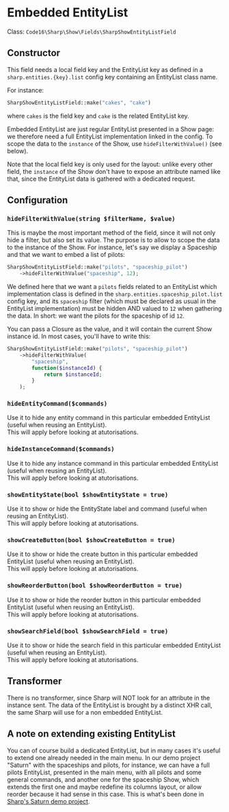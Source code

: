 # Embedded EntityList

Class: `Code16\Sharp\Show\Fields\SharpShowEntityListField`

## Constructor

This field needs a local field key and the EntityList key as defined in a `sharp.entities.{key}.list` config key containing an EntityList class name. 

For instance:

```php
SharpShowEntityListField::make("cakes", "cake")
```

where `cakes` is the field key and `cake` is the related EntityList key.

Embedded EntityList are just regular EntityList presented in a Show page: we therefore need a full EntityList implementation linked in the config. To scope the data to the `instance` of the Show, use `hideFilterWithValue()` (see below).

Note that the local field key is only used for the layout: unlike every other field, the `instance` of the Show don't have to expose an attribute named like that, since the EntityList data is gathered with a dedicated request.


## Configuration


### `hideFilterWithValue(string $filterName, $value)`

This is maybe the most important method of the field, since it will not only hide a filter, but also set its value. The purpose is to allow to scope the data to the instance of the Show. For instance, let's say we display a Spaceship and that we want to embed a list of pilots:

```php
SharpShowEntityListField::make("pilots", "spaceship_pilot")
    ->hideFilterWithValue("spaceship", 12);
```

We defined here that we want a `pilots` fields related to an EntityList which implementation class is defined in the `sharp.entities.spaceship_pilot.list` config key, and its `spaceship` filter (which must be declared as usual in the EntityList implementation) must be hidden AND valued to `12` when gathering the data. In short: we want the pilots for the spaceship of id `12`.

You can pass a Closure as the value, and it will contain the current Show instance id. In most cases, you'll have to write this:

```php
SharpShowEntityListField::make("pilots", "spaceship_pilot")
    ->hideFilterWithValue(
        "spaceship", 
        function($instanceId) {
            return $instanceId;
        }
    );
```


### `hideEntityCommand($commands)`

Use it to hide any entity command in this particular embedded EntityList (useful when reusing an EntityList).  
This will apply before looking at atutorisations.

### `hideInstanceCommand($commands)`

Use it to hide any instance command in this particular embedded EntityList (useful when reusing an EntityList).  
This will apply before looking at atutorisations.

### `showEntityState(bool $showEntityState = true)`

Use it to show or hide the EntityState label and command (useful when reusing an EntityList).  
This will apply before looking at atutorisations.

### `showCreateButton(bool $showCreateButton = true)`

Use it to show or hide the create button in this particular embedded EntityList (useful when reusing an EntityList).  
This will apply before looking at atutorisations.

### `showReorderButton(bool $showReorderButton = true)`

Use it to show or hide the reorder button in this particular embedded EntityList (useful when reusing an EntityList).  
This will apply before looking at atutorisations.

### `showSearchField(bool $showSearchField = true)`

Use it to show or hide the search field in this particular embedded EntityList (useful when reusing an EntityList).  
This will apply before looking at atutorisations.


## Transformer

There is no transformer, since Sharp will NOT look for an attribute in the instance sent. The data of the EntityList is brought by a distinct XHR call, the same Sharp will use for a non embedded EntityList.


## A note on extending existing EntityList

You can of course build a dedicated EntityList, but in many cases it's useful to extend one already needed in the main menu. In our demo project "Saturn" with the spaceships and pilots, for instance, we can have a full pilots EntityList, presented in the main menu, with all pilots and some general commands, and another one for the spaceship Show, which extends the first one and maybe redefine its columns layout, or allow reorder because it had sense in this case. This is what's been done in [Sharp's Saturn demo project](https://sharp.code16.fr/sharp/).